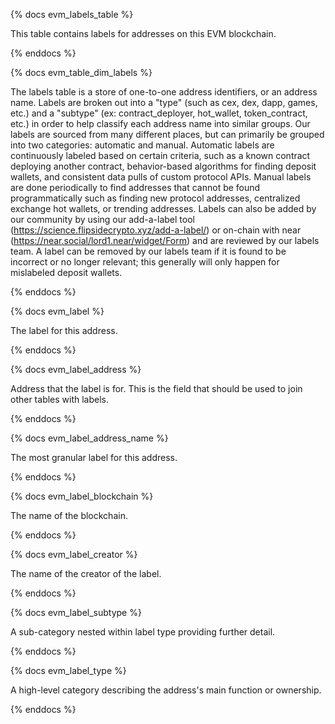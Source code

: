 {% docs evm_labels_table %}

This table contains labels for addresses on this EVM blockchain. 

{% enddocs %}


{% docs evm_table_dim_labels %}

The labels table is a store of one-to-one address identifiers, or an address name. Labels are broken out into a "type" (such as cex, dex, dapp, games, etc.) and a "subtype" (ex: contract_deployer, hot_wallet, token_contract, etc.) in order to help classify each address name into similar groups. Our labels are sourced from many different places, but can primarily be grouped into two categories: automatic and manual. Automatic labels are continuously labeled based on certain criteria, such as a known contract deploying another contract, behavior-based algorithms for finding deposit wallets, and consistent data pulls of custom protocol APIs. Manual labels are done periodically to find addresses that cannot be found programmatically such as finding new protocol addresses, centralized exchange hot wallets, or trending addresses. Labels can also be added by our community by using our add-a-label tool (https://science.flipsidecrypto.xyz/add-a-label/) or on-chain with near (https://near.social/lord1.near/widget/Form) and are reviewed by our labels team. A label can be removed by our labels team if it is found to be incorrect or no longer relevant; this generally will only happen for mislabeled deposit wallets.

{% enddocs %}


{% docs evm_label %}

The label for this address. 

{% enddocs %}


{% docs evm_label_address %}

Address that the label is for. This is the field that should be used to join other tables with labels. 

{% enddocs %}


{% docs evm_label_address_name %}

The most granular label for this address.  

{% enddocs %}


{% docs evm_label_blockchain %}

The name of the blockchain.

{% enddocs %}


{% docs evm_label_creator %}

The name of the creator of the label.

{% enddocs %}


{% docs evm_label_subtype %}

A sub-category nested within label type providing further detail.

{% enddocs %}


{% docs evm_label_type %}

A high-level category describing the address's main function or ownership.

{% enddocs %}


